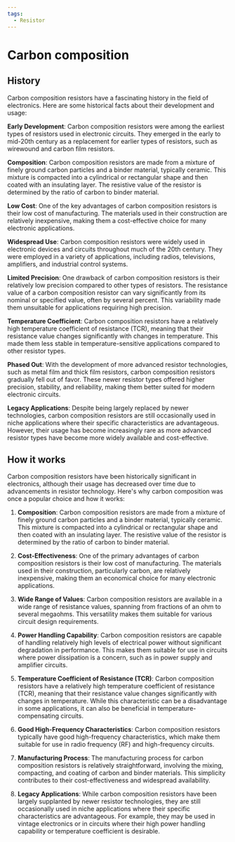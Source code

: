 ```yaml
---
tags:
  - Resistor
---
```


<head>
    <meta charset="UTF-8">
    <meta name="viewport" content="width=device-width, initial-scale=1.0">
    <meta name="description" content="Welcome to ac-electricity! Here you will learn more about electricity, the different components used to make an electrical circuit as well as their features and use cases.">
    <meta name="keywords" content="alexis carbillet, carbillet, electricity, capacitors, conductors, diodes, electronic, energy source, hardware, home appliances, inductors, insulators, resistors, semi-conductors">
    <meta name="author" content="Alexis Carbillet ">
</head>

# Carbon composition

## History

Carbon composition resistors have a fascinating history in the field of electronics. Here are some historical facts about their development and usage:

**Early Development**: Carbon composition resistors were among the earliest types of resistors used in electronic circuits. They emerged in the early to mid-20th century as a replacement for earlier types of resistors, such as wirewound and carbon film resistors.

**Composition**: Carbon composition resistors are made from a mixture of finely ground carbon particles and a binder material, typically ceramic. This mixture is compacted into a cylindrical or rectangular shape and then coated with an insulating layer. The resistive value of the resistor is determined by the ratio of carbon to binder material.

**Low Cost**: One of the key advantages of carbon composition resistors is their low cost of manufacturing. The materials used in their construction are relatively inexpensive, making them a cost-effective choice for many electronic applications.

**Widespread Use**: Carbon composition resistors were widely used in electronic devices and circuits throughout much of the 20th century. They were employed in a variety of applications, including radios, televisions, amplifiers, and industrial control systems.

**Limited Precision**: One drawback of carbon composition resistors is their relatively low precision compared to other types of resistors. The resistance value of a carbon composition resistor can vary significantly from its nominal or specified value, often by several percent. This variability made them unsuitable for applications requiring high precision.

**Temperature Coefficient**: Carbon composition resistors have a relatively high temperature coefficient of resistance (TCR), meaning that their resistance value changes significantly with changes in temperature. This made them less stable in temperature-sensitive applications compared to other resistor types.

**Phased Out**: With the development of more advanced resistor technologies, such as metal film and thick film resistors, carbon composition resistors gradually fell out of favor. These newer resistor types offered higher precision, stability, and reliability, making them better suited for modern electronic circuits.

**Legacy Applications**: Despite being largely replaced by newer technologies, carbon composition resistors are still occasionally used in niche applications where their specific characteristics are advantageous. However, their usage has become increasingly rare as more advanced resistor types have become more widely available and cost-effective.

## How it works

Carbon composition resistors have been historically significant in electronics, although their usage has decreased over time due to advancements in resistor technology. Here's why carbon composition was once a popular choice and how it works:

1. **Composition**: Carbon composition resistors are made from a mixture of finely ground carbon particles and a binder material, typically ceramic. This mixture is compacted into a cylindrical or rectangular shape and then coated with an insulating layer. The resistive value of the resistor is determined by the ratio of carbon to binder material.

2. **Cost-Effectiveness**: One of the primary advantages of carbon composition resistors is their low cost of manufacturing. The materials used in their construction, particularly carbon, are relatively inexpensive, making them an economical choice for many electronic applications.

3. **Wide Range of Values**: Carbon composition resistors are available in a wide range of resistance values, spanning from fractions of an ohm to several megaohms. This versatility makes them suitable for various circuit design requirements.

4. **Power Handling Capability**: Carbon composition resistors are capable of handling relatively high levels of electrical power without significant degradation in performance. This makes them suitable for use in circuits where power dissipation is a concern, such as in power supply and amplifier circuits.

5. **Temperature Coefficient of Resistance (TCR)**: Carbon composition resistors have a relatively high temperature coefficient of resistance (TCR), meaning that their resistance value changes significantly with changes in temperature. While this characteristic can be a disadvantage in some applications, it can also be beneficial in temperature-compensating circuits.

6. **Good High-Frequency Characteristics**: Carbon composition resistors typically have good high-frequency characteristics, which make them suitable for use in radio frequency (RF) and high-frequency circuits.

7. **Manufacturing Process**: The manufacturing process for carbon composition resistors is relatively straightforward, involving the mixing, compacting, and coating of carbon and binder materials. This simplicity contributes to their cost-effectiveness and widespread availability.

8. **Legacy Applications**: While carbon composition resistors have been largely supplanted by newer resistor technologies, they are still occasionally used in niche applications where their specific characteristics are advantageous. For example, they may be used in vintage electronics or in circuits where their high power handling capability or temperature coefficient is desirable.
